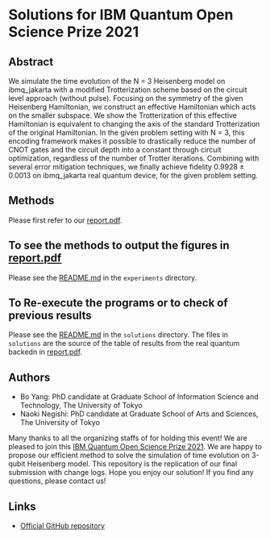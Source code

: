 # Solutions for IBM Quantum Open Science Prize 2021

## Abstract

We simulate the time evolution of the N = 3 Heisenberg model on ibmq_jakarta with a modified Trotterization scheme based on the circuit level approach (without pulse). 
Focusing on the symmetry of the given Heisenberg Hamiltonian, we construct an effective Hamiltonian which acts on the smaller subspace. 
We show the Trotterization of this effective Hamiltonian is equivalent to changing the axis of the standard Trotterization of the original Hamiltonian. 
In the given problem setting with N = 3, this encoding framework makes it possible to drastically reduce the number of CNOT gates and the circuit depth into a constant through circuit optimization, regardless of the number of Trotter iterations. 
Combining with several error mitigation techniques, we finally achieve fidelity 0.9928 ± 0.0013 on ibmq_jakarta real quantum device, for the given problem setting.

## Methods

Please first refer to our [report.pdf](https://github.com/BOBO1997/osp_solutions/blob/main/report.pdf).

## To see the methods to output the figures in [report.pdf](https://github.com/BOBO1997/osp_solutions/blob/main/report.pdf)

Please see the [README.md](https://github.com/BOBO1997/osp_solutions/blob/main/experiments/README.md) in the `experiments` directory.

## To Re-execute the programs or to check of previous results

Please see the [README.md](https://github.com/BOBO1997/osp_solutions/blob/main/solutions/README.md) in the `solutions` directory.
The files in `solutions` are the source of the table of results from the real quantum backedn in [report.pdf](https://github.com/BOBO1997/osp_solutions/blob/main/report.pdf).

## Authors

- Bo Yang: PhD candidate at Graduate School of Information Science and Technology, The University of Tokyo
- Naoki Negishi: PhD candidate at Graduate School of Arts and Sciences, The University of Tokyo

Many thanks to all the organizing staffs of for holding this event!
We are pleased to join this [IBM Quantum Open Science Prize 2021](https://ibmquantumawards.bemyapp.com/#/event).
We are happy to propose our efficient method to solve the simulation of time evolution on 3-qubit Heisenberg model.
This repository is the replication of our final submission with change logs.
Hope you enjoy our solution!
If you find any questions, please contact us!

## Links

- [Official GitHub repository](https://github.com/qiskit-community/open-science-prize-2021)
